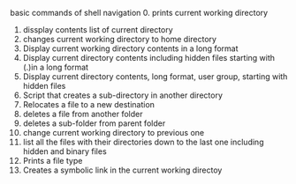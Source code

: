 basic commands of shell navigation
0. prints current working directory
1. dissplay contents list of current directory
2. changes current working directory to home directory
3. Display current working directory contents in a long format
4. Display current directory contents including hidden files starting with (.)in  a long format
5. Display current directory contents, long format, user group, starting with hidden files
6. Script that creates a sub-directory in another directory
7. Relocates a file to a new destination
8. deletes a file from another folder
9. deletes a sub-folder from parent folder
10. change current working directory to previous one
11. list all the files with their directories down to the last one including hidden and binary files
12. Prints a file type
13. Creates a symbolic link in the current working directoy
